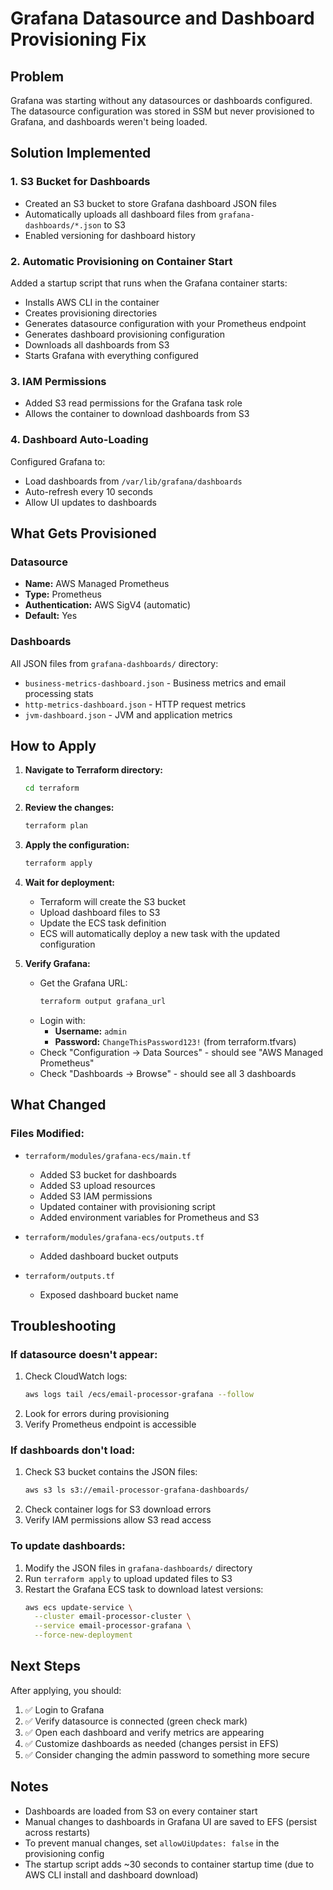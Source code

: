 # Grafana Datasource and Dashboard Provisioning Fix

## Problem
Grafana was starting without any datasources or dashboards configured. The datasource configuration was stored in SSM but never provisioned to Grafana, and dashboards weren't being loaded.

## Solution Implemented

### 1. **S3 Bucket for Dashboards**
- Created an S3 bucket to store Grafana dashboard JSON files
- Automatically uploads all dashboard files from `grafana-dashboards/*.json` to S3
- Enabled versioning for dashboard history

### 2. **Automatic Provisioning on Container Start**
Added a startup script that runs when the Grafana container starts:
- Installs AWS CLI in the container
- Creates provisioning directories
- Generates datasource configuration with your Prometheus endpoint
- Generates dashboard provisioning configuration
- Downloads all dashboards from S3
- Starts Grafana with everything configured

### 3. **IAM Permissions**
- Added S3 read permissions for the Grafana task role
- Allows the container to download dashboards from S3

### 4. **Dashboard Auto-Loading**
Configured Grafana to:
- Load dashboards from `/var/lib/grafana/dashboards`
- Auto-refresh every 10 seconds
- Allow UI updates to dashboards

## What Gets Provisioned

### Datasource
- **Name:** AWS Managed Prometheus
- **Type:** Prometheus
- **Authentication:** AWS SigV4 (automatic)
- **Default:** Yes

### Dashboards
All JSON files from `grafana-dashboards/` directory:
- `business-metrics-dashboard.json` - Business metrics and email processing stats
- `http-metrics-dashboard.json` - HTTP request metrics
- `jvm-dashboard.json` - JVM and application metrics

## How to Apply

1. **Navigate to Terraform directory:**
   ```bash
   cd terraform
   ```

2. **Review the changes:**
   ```bash
   terraform plan
   ```

3. **Apply the configuration:**
   ```bash
   terraform apply
   ```

4. **Wait for deployment:**
   - Terraform will create the S3 bucket
   - Upload dashboard files to S3
   - Update the ECS task definition
   - ECS will automatically deploy a new task with the updated configuration

5. **Verify Grafana:**
   - Get the Grafana URL:
     ```bash
     terraform output grafana_url
     ```
   - Login with:
     - **Username:** `admin`
     - **Password:** `ChangeThisPassword123!` (from terraform.tfvars)
   - Check "Configuration → Data Sources" - should see "AWS Managed Prometheus"
   - Check "Dashboards → Browse" - should see all 3 dashboards

## What Changed

### Files Modified:
- `terraform/modules/grafana-ecs/main.tf`
  - Added S3 bucket for dashboards
  - Added S3 upload resources
  - Added S3 IAM permissions
  - Updated container with provisioning script
  - Added environment variables for Prometheus and S3

- `terraform/modules/grafana-ecs/outputs.tf`
  - Added dashboard bucket outputs

- `terraform/outputs.tf`
  - Exposed dashboard bucket name

## Troubleshooting

### If datasource doesn't appear:
1. Check CloudWatch logs:
   ```bash
   aws logs tail /ecs/email-processor-grafana --follow
   ```
2. Look for errors during provisioning
3. Verify Prometheus endpoint is accessible

### If dashboards don't load:
1. Check S3 bucket contains the JSON files:
   ```bash
   aws s3 ls s3://email-processor-grafana-dashboards/
   ```
2. Check container logs for S3 download errors
3. Verify IAM permissions allow S3 read access

### To update dashboards:
1. Modify the JSON files in `grafana-dashboards/` directory
2. Run `terraform apply` to upload updated files to S3
3. Restart the Grafana ECS task to download latest versions:
   ```bash
   aws ecs update-service \
     --cluster email-processor-cluster \
     --service email-processor-grafana \
     --force-new-deployment
   ```

## Next Steps

After applying, you should:
1. ✅ Login to Grafana
2. ✅ Verify datasource is connected (green check mark)
3. ✅ Open each dashboard and verify metrics are appearing
4. ✅ Customize dashboards as needed (changes persist in EFS)
5. ✅ Consider changing the admin password to something more secure

## Notes

- Dashboards are loaded from S3 on every container start
- Manual changes to dashboards in Grafana UI are saved to EFS (persist across restarts)
- To prevent manual changes, set `allowUiUpdates: false` in the provisioning config
- The startup script adds ~30 seconds to container startup time (due to AWS CLI install and dashboard download)

